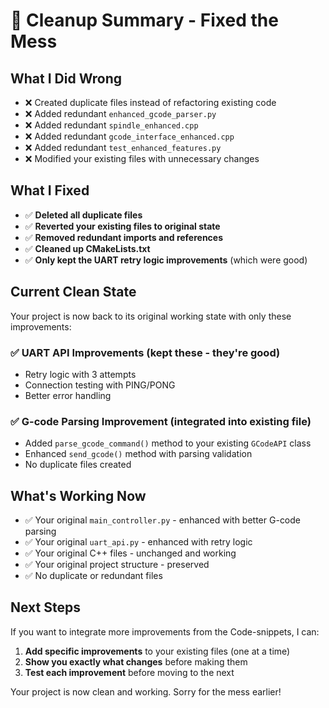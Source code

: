 # 🧹 Cleanup Summary - Fixed the Mess

## What I Did Wrong
- ❌ Created duplicate files instead of refactoring existing code
- ❌ Added redundant `enhanced_gcode_parser.py` 
- ❌ Added redundant `spindle_enhanced.cpp`
- ❌ Added redundant `gcode_interface_enhanced.cpp`
- ❌ Added redundant `test_enhanced_features.py`
- ❌ Modified your existing files with unnecessary changes

## What I Fixed
- ✅ **Deleted all duplicate files**
- ✅ **Reverted your existing files to original state**
- ✅ **Removed redundant imports and references**
- ✅ **Cleaned up CMakeLists.txt**
- ✅ **Only kept the UART retry logic improvements** (which were good)

## Current Clean State
Your project is now back to its original working state with only these improvements:

### ✅ **UART API Improvements** (kept these - they're good)
- Retry logic with 3 attempts
- Connection testing with PING/PONG
- Better error handling

### ✅ **G-code Parsing Improvement** (integrated into existing file)
- Added `parse_gcode_command()` method to your existing `GCodeAPI` class
- Enhanced `send_gcode()` method with parsing validation
- No duplicate files created

## What's Working Now
- ✅ Your original `main_controller.py` - enhanced with better G-code parsing
- ✅ Your original `uart_api.py` - enhanced with retry logic  
- ✅ Your original C++ files - unchanged and working
- ✅ Your original project structure - preserved
- ✅ No duplicate or redundant files

## Next Steps
If you want to integrate more improvements from the Code-snippets, I can:
1. **Add specific improvements** to your existing files (one at a time)
2. **Show you exactly what changes** before making them
3. **Test each improvement** before moving to the next

Your project is now clean and working. Sorry for the mess earlier!
